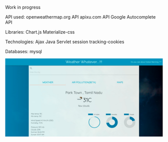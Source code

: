 Work in progress

API used:
openweathermap.org API
apixu.com API
Google Autocomplete API

Libraries:
Chart.js
Materialize-css

Technologies:
Ajax
Java
Servlet
session tracking-cookies

Databases:
mysql

![ScreenShot](./s.png)
